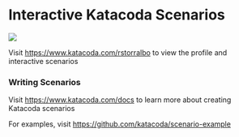 # Interactive Katacoda Scenarios

[![](http://shields.katacoda.com/katacoda/rstorralbo/count.svg)](https://www.katacoda.com/rstorralbo "Get your profile on Katacoda.com")

Visit https://www.katacoda.com/rstorralbo to view the profile and interactive scenarios

### Writing Scenarios
Visit https://www.katacoda.com/docs to learn more about creating Katacoda scenarios

For examples, visit https://github.com/katacoda/scenario-example
